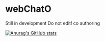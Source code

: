 # webChatO


Still in development 
Do not edit!
co authoring

[![Anurag's GitHub stats](https://github-readme-stats.vercel.app/api?username=AnozieChibuike)](https://github.com/anuraghazra/github-readme-stats)
